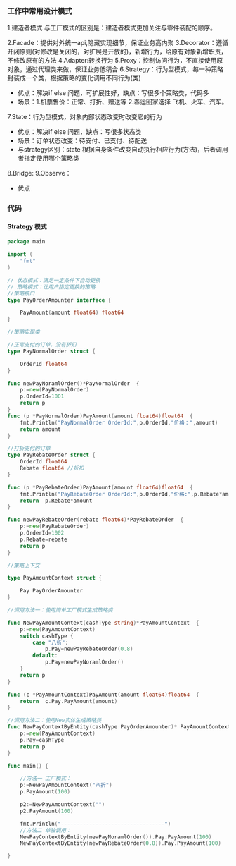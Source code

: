
### 工作中常用设计模式

1.建造者模式
与工厂模式的区别是：建造者模式更加关注与零件装配的顺序。

2.Facade：提供对外统一api,隐藏实现细节，保证业务高内聚
3.Decorator：遵循开闭原则(对修改是关闭的，对扩展是开放的)，新增行为，给原有对象新增职责，不修改原有的方法
4.Adapter:转换行为
5.Proxy：控制访问行为，不直接使用原对象，通过代理类来做，保证业务低耦合
6.Strategy：行为型模式，每一种策略封装成一个类，根据策略的变化调用不同行为(类)
  * 优点：解决if else 问题，可扩展性好，缺点：写很多个策略类，代码多
  * 场景：1.机票售价：正常、打折、赠送等 2.春运回家选择 飞机、火车、汽车。

7.State：行为型模式，对象内部状态改变时改变它的行为
  * 优点：解决if else 问题，缺点：写很多状态类
  * 场景：订单状态改变：待支付、已支付、待配送
  * 与strategy区别：state 根据自身条件改变自动执行相应行为(方法)，后者调用者指定使用哪个策略类

8.Bridge:
9.Observe：
 * 优点






### 代码

#### Strategy 模式
~~~go
package main

import (
	"fmt"
)

// 状态模式：满足一定条件下自动更换
// 策略模式：让用户指定更换的策略
//策略接口
type PayOrderAmounter interface {

	PayAmount(amount float64) float64
}

//策略实现类

//正常支付的订单，没有折扣
type PayNormalOrder struct {

	OrderId float64
}

func newPayNoramlOrder()*PayNormalOrder  {
	p:=new(PayNormalOrder)
	p.OrderId=1001
	return p
}
func (p *PayNormalOrder)PayAmount(amount float64)float64  {
	fmt.Println("PayNormalOrder OrderId:",p.OrderId,"价格：",amount)
	return amount
}

//打折支付的订单
type PayRebateOrder struct {
	OrderId float64
	Rebate float64 //折扣
}

func (p *PayRebateOrder)PayAmount(amount float64)float64  {
	fmt.Println("PayRebateOrder OrderId:",p.OrderId,"价格:",p.Rebate*amount)
	return  p.Rebate*amount
}

func newPayRebateOrder(rebate float64)*PayRebateOrder  {
	p:=new(PayRebateOrder)
	p.OrderId=1002
	p.Rebate=rebate
	return p
}

//策略上下文

type PayAmountContext struct {

	Pay PayOrderAmounter
}

//调用方法一：使用简单工厂模式生成策略类

func NewPayAmountContext(cashType string)*PayAmountContext  {
	p:=new(PayAmountContext)
	switch cashType {
		case "八折":
			p.Pay=newPayRebateOrder(0.8)
		default:
			p.Pay=newPayNoramlOrder()
	}
	return p
}

func (c *PayAmountContext)PayAmount(amount float64)float64  {
	return  c.Pay.PayAmount(amount)
}

//调用方法二：使用New实体生成策略类
func NewPayContextByEntity(cashType PayOrderAmounter)* PayAmountContext  {
	p:=new(PayAmountContext)
	p.Pay=cashType
	return p
}

func main() {

	//方法一 工厂模式：
	p:=NewPayAmountContext("八折")
	p.PayAmount(100)

	p2:=NewPayAmountContext("")
	p2.PayAmount(100)

	fmt.Println("---------------------------------")
	//方法二 单独调用：
	NewPayContextByEntity(newPayNoramlOrder()).Pay.PayAmount(100)
	NewPayContextByEntity(newPayRebateOrder(0.8)).Pay.PayAmount(100)

}

~~~
